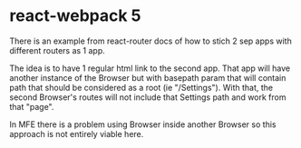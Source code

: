 # react-webpack 5

There is an example from react-router docs of how to stich 2 sep apps with different routers as 1 app.

The idea is to have 1 regular html link to the second app. That app will have another instance of the Browser but with basepath param that will contain path that should be considered as a root (ie "/Settings"). With that, the second Browser's routes will not include that Settings path and work from that "page".

In MFE there is a problem using Browser inside another Browser so this approach is not entirely viable here.